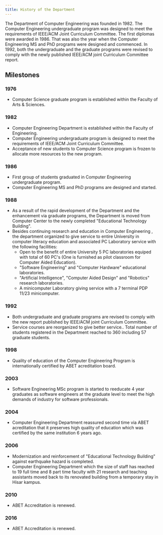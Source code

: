 ```yaml
---
title: History of the Department
---
```


The Department of Computer Engineering was founded in 1982. The Computer
Engineering undergraduate program was designed to meet the requirements of
IEEE/ACM Joint Curriculum Committee. The first diplomas were awarded in 1986.
That was also the year when the Computer Engineering MS and PhD programs were
designed and commenced. In 1992, both the undergraduate and the graduate
programs were revised to comply with the newly published IEEE/ACM joint
Curriculum Committee report.

## Milestones

### 1976

- Computer Science graduate program is established within the Faculty of Arts &
  Sciences.

### 1982

- Computer Engineering Department is established within the Faculty of
  Engineering.
- Computer Engineering undergraduate program is designed to meet the
  requirements of IEEE/ACM Joint Curriculum Committee.
- Acceptance of new students to Computer Science program is frozen to allocate
  more resources to the new program.

### 1986

- First group of students graduated in Computer Engineering undergraduate
  program.
- Computer Engineering MS and PhD programs are designed and started.

### 1988

- As a result of the rapid development of the Department and the enhancement via
  graduate programs, the Department is moved from Computer Center to the newly
  completed "Educational Technology Building".
- Besides continuing research and education in Computer Engineering , the
  department organized to give service to entire University in computer literacy
  education and associated PC Laboratory service with the following facilities:
  - Open to the benefit of entire University 5 PC laboratories equiped with
    total of 60 PC's (One is furnished as pilot classroom for Computer Aided
    Education).
  - "Software Engineering" and "Computer Hardware" educational laboratories.
  - "Artificial Intelligence", "Computer Aided Design" and "Robotics" research
    laboratories.
  - A minicomputer Laboratory giving service with a 7 terminal PDP 11/23
    minicomputer.

### 1992

- Both undergraduate and graduate programs are revised to comply with the new
  report published by IEEE/ACM joint Curriculum Committee.
- Service courses are reorganized to give better service.. Total number of
  students registered in the Department reached to 360 including 57 graduate
  students.

### 1998

- Quality of education of the Computer Engineering Program is internationally
  certified by ABET acreditation board.

### 2003

- Software Engineering MSc program is started to reeducate 4 year graduates as
  software engineers at the graduate level to meet the high demands of industry
  for software professionals.

### 2004

- Computer Engineering Department reassured second time via ABET acreditation
  that it preserves high quality of education which was certified by the same
  institution 6 years ago.

### 2006

- Modernization and reinforcement of "Educational Technology Building" against
  earthquake hazard is completed.
- Computer Engineering Department which the size of staff has reached to 19 full
  time and 8 part time faculty with 21 research and teaching assistants moved
  back to its renovated building from a temporary stay in Hisar kampus.

### 2010

- ABET Accreditation is renewed.

### 2016

- ABET Accreditation is renewed.
